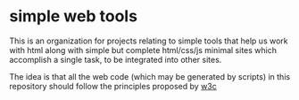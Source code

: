 # simple web tools

This is an organization for projects relating to simple tools that help us work with html along with simple but complete html/css/js minimal sites which accomplish a single task, to be integrated into other sites.

The idea is that all the web code (which may be generated by scripts) in this repository should follow the principles proposed by [w3c](https://www.w3.org/)
